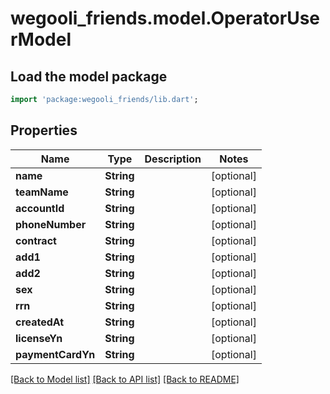 # wegooli_friends.model.OperatorUserModel

## Load the model package

```dart
import 'package:wegooli_friends/lib.dart';
```

## Properties

| Name              | Type       | Description | Notes      |
| ----------------- | ---------- | ----------- | ---------- |
| **name**          | **String** |             | [optional] |
| **teamName**      | **String** |             | [optional] |
| **accountId**     | **String** |             | [optional] |
| **phoneNumber**   | **String** |             | [optional] |
| **contract**      | **String** |             | [optional] |
| **add1**          | **String** |             | [optional] |
| **add2**          | **String** |             | [optional] |
| **sex**           | **String** |             | [optional] |
| **rrn**           | **String** |             | [optional] |
| **createdAt**     | **String** |             | [optional] |
| **licenseYn**     | **String** |             | [optional] |
| **paymentCardYn** | **String** |             | [optional] |

[[Back to Model list]](../README.md#documentation-for-models)
[[Back to API list]](../README.md#documentation-for-api-endpoints)
[[Back to README]](../README.md)
